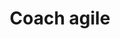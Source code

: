 ---
firstname: Sebastien
lastname: Solere
title: Coach agile
picture: sebastien-solere.png
altPicture: sebastien-solere-alt.png
github: '#'
twitter: '#'
---